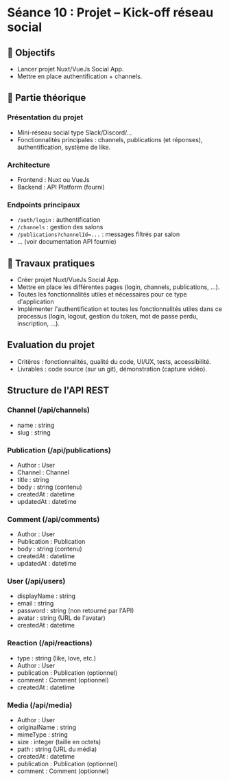# Séance 10 : Projet – Kick-off réseau social

## 🎯 Objectifs

* Lancer projet Nuxt/VueJs Social App.
* Mettre en place authentification + channels.

## 📖 Partie théorique

### Présentation du projet

* Mini-réseau social type Slack/Discord/...
* Fonctionnalités principales : channels, publications (et réponses), authentification, système de like.

### Architecture

* Frontend : Nuxt ou VueJs
* Backend : API Platform (fourni)

### Endpoints principaux

* `/auth/login` : authentification
* `/channels` : gestion des salons
* `/publications?channelId=...` : messages filtrés par salon
* ... (voir documentation API fournie)

## 📝 Travaux pratiques

* Créer projet Nuxt/VueJs Social App.
* Mettre en place les différentes pages (login, channels, publications, ...).
* Toutes les fonctionnalités utiles et nécessaires pour ce type d'application
* Implémenter l'authentification et toutes les fonctionnalités utiles dans ce processus (login, logout, gestion du token, mot de passe perdu, inscription, ...).

## Evaluation du projet

* Critères : fonctionnalités, qualité du code, UI/UX, tests, accessibilité.
* Livrables : code source (sur un git), démonstration (capture vidéo).

## Structure de l'API REST

### Channel (/api/channels)

* name : string
* slug : string

### Publication (/api/publications)

* Author : User
* Channel : Channel
* title : string
* body : string (contenu)
* createdAt : datetime
* updatedAt : datetime

### Comment (/api/comments)

* Author : User
* Publication : Publication
* body : string (contenu)
* createdAt : datetime
* updatedAt : datetime

### User (/api/users)

* displayName : string
* email : string
* password : string (non retourné par l'API)
* avatar : string (URL de l'avatar)
* createdAt : datetime

### Reaction (/api/reactions)

* type : string (like, love, etc.)
* Author : User
* publication : Publication (optionnel)
* comment : Comment (optionnel)
* createdAt : datetime

### Media (/api/media)

* Author : User
* originalName : string
* mimeType : string
* size : integer (taille en octets)
* path : string (URL du média)
* createdAt : datetime
* publication : Publication (optionnel)
* comment : Comment (optionnel)

